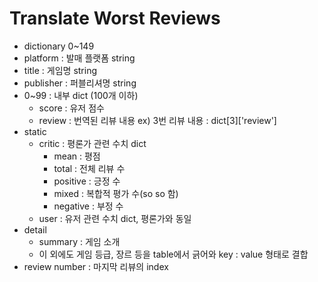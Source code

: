 # Translate Worst  Reviews

- dictionary 0~149
- platform : 발매 플랫폼 string
- title : 게임명 string
- publisher : 퍼블리셔명 string
- 0~99 : 내부 dict (100개 이하)
  - score : 유저 점수
  - review : 번역된 리뷰 내용 ex) 3번 리뷰 내용 : dict[3]['review']
- static
  - critic : 평론가 관련 수치 dict
    - mean : 평점
    - total : 전체 리뷰 수
    - positive : 긍정 수
    - mixed : 복합적 평가 수(so so 함)
    - negative : 부정 수
  - user : 유저 관련 수치 dict, 평론가와 동일
- detail
  - summary : 게임 소개
  - 이 외에도 게임 등급, 장르 등을 table에서 긁어와 key : value 형태로 결합
- review number : 마지막 리뷰의 index
